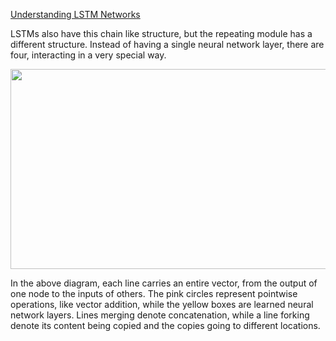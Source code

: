 [Understanding LSTM Networks](http://colah.github.io/posts/2015-08-Understanding-LSTMs/)

LSTMs also have this chain like structure, but the repeating module has a different structure. Instead of having a single neural network layer, there are four, interacting in a very special way.

<img src="http://colah.github.io/posts/2015-08-Understanding-LSTMs/img/LSTM3-chain.png" width=720 height=320>

In the above diagram, each line carries an entire vector, from the output of one node to the inputs of others. The pink circles represent pointwise operations, like vector addition, while the yellow boxes are learned neural network layers. Lines merging denote concatenation, while a line forking denote its content being copied and the copies going to different locations.

